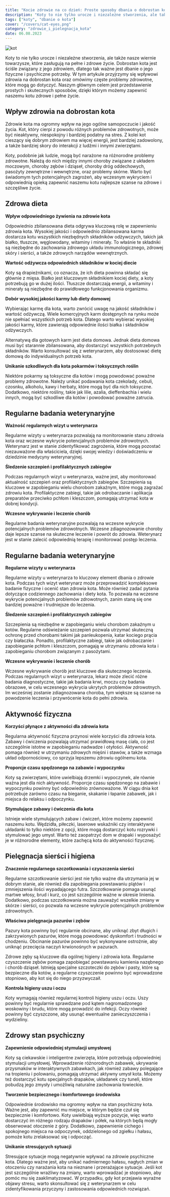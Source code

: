 ```yaml
---
title: "Kocie zdrowie na co dzień: Proste sposoby dbania o dobrostan kota"
description: "Koty to nie tylko urocze i niezależne stworzenia, ale także nasze wiernie towarzysze, które zasługują na pełne i zdrowe życie. Dobrostan kota jest ściśle związany z jego zdrowiem, dlatego tak ważne jest dbanie o jego fizyczne i psychiczne potrzeby. W tym artykule przyjrzymy się wpływowi zdrowia na dobrostan kota oraz omówimy częste problemy zdrowotne, które mogą go dotyczyć."
tags: ["koty", "dbanie o kota"]
cover: "/covers/cat-eyes.png"
category: "zdrowie_i_pielegnacja_kota"
date: 06.08.2023
---
```


![kot](/covers/cat-eyes.png)

Koty to nie tylko urocze i niezależne stworzenia, ale także nasze wiernie towarzysze, które zasługują na pełne i zdrowe życie. Dobrostan kota jest ściśle związany z jego zdrowiem, dlatego tak ważne jest dbanie o jego fizyczne i psychiczne potrzeby. W tym artykule przyjrzymy się wpływowi zdrowia na dobrostan kota oraz omówimy częste problemy zdrowotne, które mogą go dotyczyć. Naszym głównym celem jest przedstawienie prostych i skutecznych sposobów, dzięki którym możemy zapewnić naszemu kotu zdrowe i pełne życie.

## Wpływ zdrowia na dobrostan kota

Zdrowie kota ma ogromny wpływ na jego ogólne samopoczucie i jakość życia. Kot, który cierpi z powodu różnych problemów zdrowotnych, może być nieaktywny, niespokojny i bardziej podatny na stres. Z kolei kot cieszący się dobrym zdrowiem ma więcej energii, jest bardziej zadowolony, a także bardziej skory do interakcji z ludźmi i innymi zwierzętami.

Koty, podobnie jak ludzie, mogą być narażone na różnorodne problemy zdrowotne. Należą do nich między innymi choroby związane z układem moczowym, choroby zębów i dziąseł, choroby dróg oddechowych, pasożyty zewnętrzne i wewnętrzne, oraz problemy skórne. Warto być świadomym tych potencjalnych zagrożeń, aby wczesnym wykryciem i odpowiednią opieką zapewnić naszemu kotu najlepsze szanse na zdrowe i szczęśliwe życie.

## Zdrowa dieta

**Wpływ odpowiedniego żywienia na zdrowie kota**

Odpowiednio zbilansowana dieta odgrywa kluczową rolę w zapewnieniu zdrowia kota. Wysokiej jakości i odpowiednio zbilansowana karma dostarcza kotu wszystkich niezbędnych składników odżywczych, takich jak białko, tłuszcze, węglowodany, witaminy i minerały. To właśnie te składniki są niezbędne do zachowania zdrowego układu immunologicznego, zdrowej skóry i sierści, a także zdrowych narządów wewnętrznych.

**Wartość odżywcza odpowiednich składników w kociej diecie**

Koty są drapieżnikami, co oznacza, że ich dieta powinna składać się głównie z mięsa. Białko jest kluczowym składnikiem kociej diety, a koty potrzebują go w dużej ilości. Tłuszcze dostarczają energii, a witaminy i minerały są niezbędne do prawidłowego funkcjonowania organizmu.

**Dobór wysokiej jakości karmy lub diety domowej**

Wybierając karmę dla kota, warto zwrócić uwagę na jakość składników i wartość odżywczą. Wiele komercyjnych karm dostępnych na rynku może nie spełniać wszystkich potrzeb kota. Dlatego warto wybierać wysokiej jakości karmy, które zawierają odpowiednie ilości białka i składników odżywczych.

Alternatywą dla gotowych karm jest dieta domowa. Jednak dieta domowa musi być starannie zbilansowana, aby dostarczyć wszystkich potrzebnych składników. Warto konsultować się z weterynarzem, aby dostosować dietę domową do indywidualnych potrzeb kota.

**Unikanie szkodliwych dla kota pokarmów i toksycznych roślin**

Niektóre pokarmy są toksyczne dla kotów i mogą powodować poważne problemy zdrowotne. Należy unikać podawania kota czekolady, cebuli, czosnku, alkoholu, kawy i herbaty, które mogą być dla nich toksyczne. Dodatkowo, niektóre rośliny, takie jak lilie, azalia, dieffenbachia i wielu innych, mogą być szkodliwe dla kotów i powodować poważne zatrucia.

## Regularne badania weterynaryjne

**Ważność regularnych wizyt u weterynarza**

Regularne wizyty u weterynarza pozwalają na monitorowanie stanu zdrowia kota oraz wczesne wykrycie potencjalnych problemów zdrowotnych. Weterynarz jest w stanie zidentyfikować zagrożenia, które mogą pozostać niezauważone dla właściciela, dzięki swojej wiedzy i doświadczeniu w dziedzinie medycyny weterynaryjnej.

**Śledzenie szczepień i profilaktycznych zabiegów**

Podczas regularnych wizyt u weterynarza, ważne jest, aby monitorować aktualność szczepień oraz profilaktycznych zabiegów. Szczepienia są kluczowe w zapobieganiu wielu chorobom zakaźnym, które mogą zagrażać zdrowiu kota. Profilaktyczne zabiegi, takie jak odrobaczanie i aplikacja preparatów przeciwko pchłom i kleszczom, pomagają utrzymać kota w dobrej kondycji.

**Wczesne wykrywanie i leczenie chorób**

Regularne badania weterynaryjne pozwalają na wczesne wykrycie potencjalnych problemów zdrowotnych. Wczesne zdiagnozowanie choroby daje lepsze szanse na skuteczne leczenie i powrót do zdrowia. Weterynarz jest w stanie zalecić odpowiednią terapię i monitorować postęp leczenia.

## Regularne badania weterynaryjne

**Regularne wizyty u weterynarza**

Regularne wizyty u weterynarza to kluczowy element dbania o zdrowie kota. Podczas tych wizyt weterynarz może przeprowadzić kompleksowe badanie fizyczne i ocenić stan zdrowia kota. Może również zadać pytania dotyczące codziennego zachowania i diety kota. To pozwala na wczesne wykrycie potencjalnych problemów zdrowotnych, zanim staną się one bardziej poważne i trudniejsze do leczenia.

**Śledzenie szczepień i profilaktycznych zabiegów**

Szczepienia są niezbędne w zapobieganiu wielu chorobom zakaźnym u kotów. Regularne odświeżanie szczepień pozwala utrzymać skuteczną ochronę przed chorobami takimi jak panleukopenia, katar kociego prącia czy białaczka. Ponadto, profilaktyczne zabiegi, takie jak odrobaczanie i zapobieganie pchłom i kleszczom, pomagają w utrzymaniu zdrowia kota i zapobieganiu chorobom związanym z pasożytami.

**Wczesne wykrywanie i leczenie chorób**

Wczesne wykrywanie chorób jest kluczowe dla skutecznego leczenia. Podczas regularnych wizyt u weterynarza, lekarz może zlecić różne badania diagnostyczne, takie jak badania krwi, moczu czy badania obrazowe, w celu wczesnego wykrycia ukrytych problemów zdrowotnych. Im wcześniej zostanie zdiagnozowana choroba, tym większe są szanse na powodzenie leczenia i przywrócenie kota do pełni zdrowia.

## Aktywność fizyczna

**Korzyści płynące z aktywności dla zdrowia kota**

Regularna aktywność fizyczna przynosi wiele korzyści dla zdrowia kota. Zabawy i ćwiczenia pozwalają utrzymać prawidłową masę ciała, co jest szczególnie istotne w zapobieganiu nadwadze i otyłości. Aktywność pomaga również w utrzymaniu zdrowych mięśni i stawów, a także wzmaga układ odpornościowy, co sprzyja lepszemu zdrowiu ogólnemu kota.

**Proporcje czasu spędzonego na zabawie i wypoczynku**

Koty są zwierzętami, które uwielbiają drzemki i wypoczynek, ale równie ważna jest dla nich aktywność. Proporcje czasu spędzonego na zabawie i wypoczynku powinny być odpowiednio zrównoważone. W ciągu dnia kot potrzebuje zarówno czasu na bieganie, skakanie i łapanie zabawek, jak i miejsca do relaksu i odpoczynku.

**Stymulujące zabawy i ćwiczenia dla kota**

Istnieje wiele stymulujących zabaw i ćwiczeń, które możemy zapewnić naszemu kotu. Wędzidła, piłeczki, laserowe wskaźniki czy interaktywne układanki to tylko niektóre z opcji, które mogą dostarczyć kotu rozrywki i stymulować jego umysł. Warto też zaopatrzyć dom w drapaki i wyposażyć je w różnorodne elementy, które zachęcą kota do aktywności fizycznej.

## Pielęgnacja sierści i higiena

**Znaczenie regularnego szczotkowania i czyszczenia sierści**

Regularne szczotkowanie sierści jest nie tylko ważne dla utrzymania jej w dobrym stanie, ale również dla zapobiegania powstawaniu plątów i zmniejszenia ilości wypadającego futra. Szczotkowanie pomaga usunąć martwe włosy, brud i kurz, co jest szczególnie ważne w okresie linienia. Dodatkowo, podczas szczotkowania można zauważyć wszelkie zmiany w skórze i sierści, co pozwala na wczesne wykrycie potencjalnych problemów zdrowotnych.

**Właściwa pielęgnacja pazurów i zębów**

Pazury kota powinny być regularnie obcinane, aby uniknąć zbyt długich i zakrzywionych pazurów, które mogą powodować dyskomfort i trudności w chodzeniu. Obcinanie pazurów powinno być wykonywane ostrożnie, aby uniknąć przecięcia naczyń krwionośnych w pazurach.

Zdrowe zęby są kluczowe dla ogólnej higieny i zdrowia kota. Regularne czyszczenie zębów pomaga zapobiegać powstawaniu kamienia nazębnego i chorób dziąseł. Istnieją specjalne szczoteczki do zębów i pasty, które są bezpieczne dla kotów, a regularne czyszczenie powinno być wprowadzone stopniowo, aby kot się do niego przyzwyczaił.

**Kontrola higieny uszu i oczu**

Koty wymagają również regularnej kontroli higieny uszu i oczu. Uszy powinny być regularnie sprawdzane pod kątem nagromadzonego woskowiny i brudu, które mogą prowadzić do infekcji. Oczy również powinny być czyszczone, aby usunąć ewentualne zanieczyszczenia i wydzieliny.

## Zdrowy stan psychiczny

**Zapewnienie odpowiedniej stymulacji umysłowej**

Koty są ciekawskie i inteligentne zwierzęta, które potrzebują odpowiedniej stymulacji umysłowej. Wprowadzenie różnorodnych zabawek, ukrywanie przysmaków w interaktywnych zabawkach, jak również zabawy polegające na tropieniu i polowaniu, pomagają utrzymać aktywny umysł kota. Możemy też dostarczyć kotu specjalnych drapaków, układanek czy tuneli, które pobudzą jego zmysły i umożliwią naturalne zachowania łowieckie.

**Tworzenie bezpiecznego i komfortowego środowiska**

Odpowiednie środowisko ma ogromny wpływ na stan psychiczny kota. Ważne jest, aby zapewnić mu miejsce, w którym będzie czuł się bezpiecznie i komfortowo. Koty uwielbiają wyższe pozycje, więc warto dostarczyć im różnego rodzaju drapaków i półek, na których będą mogły obserwować otoczenie z góry. Dodatkowo, zapewnienie cichego i spokojnego miejsca na odpoczynek, oddzielonego od zgiełku i hałasu, pomoże kotu zrelaksować się i odpocząć.

**Unikanie stresujących sytuacji**

Stresujące sytuacje mogą negatywnie wpływać na zdrowie psychiczne kota. Dlatego ważne jest, aby unikać nadmiernego hałasu, nagłych zmian w otoczeniu czy narażania kota na nieznane i przerażające sytuacje. Jeśli kot jest szczególnie wrażliwy na zmiany, warto wprowadzać je stopniowo, aby pomóc mu się zaaklimatyzować. W przypadku, gdy kot przejawia wyraźne objawy stresu, warto skonsultować się z weterynarzem w celu zidentyfikowania przyczyny i zastosowania odpowiednich rozwiązań.
